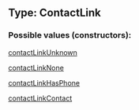 ## Type: ContactLink  

### Possible values (constructors):

[contactLinkUnknown](../constructors/contactLinkUnknown.md)  

[contactLinkNone](../constructors/contactLinkNone.md)  

[contactLinkHasPhone](../constructors/contactLinkHasPhone.md)  

[contactLinkContact](../constructors/contactLinkContact.md)  

